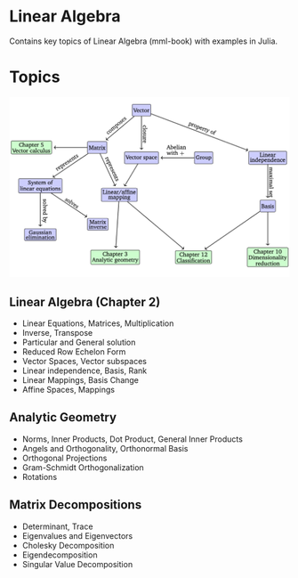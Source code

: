 # Linear Algebra

Contains key topics of Linear Algebra (mml-book) with examples in Julia.

# Topics

![alt Mind Map - Linear Algebra](../../data/mindmap-ch-2.png?raw=true "Pillars")

## Linear Algebra (Chapter 2)
 * Linear Equations, Matrices, Multiplication
 * Inverse, Transpose
 * Particular and General solution
 * Reduced Row Echelon Form
 * Vector Spaces, Vector subspaces
 * Linear independence, Basis, Rank
 * Linear Mappings, Basis Change
 * Affine Spaces, Mappings

## Analytic Geometry
 * Norms, Inner Products, Dot Product, General Inner Products
 * Angels and Orthogonality, Orthonormal Basis
 * Orthogonal Projections
 * Gram-Schmidt Orthogonalization
 * Rotations

## Matrix Decompositions
 *  Determinant, Trace
 * Eigenvalues and Eigenvectors
 * Cholesky Decomposition
 * Eigendecomposition
 * Singular Value Decomposition
